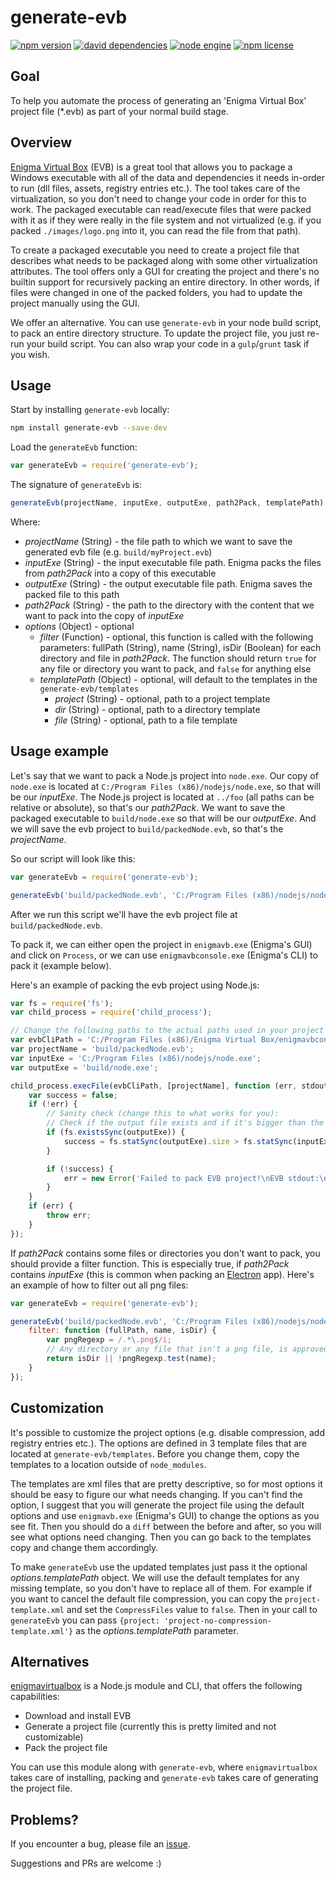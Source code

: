 
# generate-evb

[![npm version](https://img.shields.io/npm/v/generate-evb.svg)](https://www.npmjs.com/package/generate-evb)
[![david dependencies](https://img.shields.io/david/etiktin/node-generate-evb.svg)](https://raw.githubusercontent.com/etiktin/node-generate-evb/master/package.json)
[![node engine](https://img.shields.io/node/v/generate-evb.svg)](https://raw.githubusercontent.com/etiktin/node-generate-evb/master/package.json)
[![npm license](https://img.shields.io/npm/l/generate-evb.svg)](https://raw.githubusercontent.com/etiktin/node-generate-evb/master/LICENSE)

## Goal
To help you automate the process of generating an 'Enigma Virtual Box' project file (*.evb) as part of your normal build
stage.

## Overview
[Enigma Virtual Box](http://enigmaprotector.com/en/aboutvb.html) (EVB) is a great tool that allows you to package a
Windows executable with all of the data and dependencies it needs in-order to run (dll files, assets, registry entries
etc.). The tool takes care of the virtualization, so you don't need to change your code in order for this to work. The
packaged executable can read/execute files that were packed with it as if they were really in the file system and not
virtualized (e.g. if you packed `./images/logo.png` into it, you can read the file from that path).

To create a packaged executable you need to create a project file that describes what needs to be packaged along with
some other virtualization attributes. The tool offers only a GUI for creating the project and there's no builtin support
for recursively packing an entire directory. In other words, if files were changed in one of the packed folders, you had
to update the project manually using the GUI.

We offer an alternative. You can use `generate-evb` in your node build script, to pack an entire directory structure. To
update the project file, you just re-run your build script. You can also wrap your code in a `gulp`/`grunt` task if you
wish.

## Usage
Start by installing `generate-evb` locally:
```sh
npm install generate-evb --save-dev
```

Load the `generateEvb` function:
```javascript
var generateEvb = require('generate-evb');
```

The signature of `generateEvb` is:
```javascript
generateEvb(projectName, inputExe, outputExe, path2Pack, templatePath);
```
Where:
- *projectName* (String) - the file path to which we want to save the generated evb file (e.g. `build/myProject.evb`)
- *inputExe* (String) - the input executable file path. Enigma packs the files from *path2Pack* into a copy of this
executable
- *outputExe* (String) - the output executable file path. Enigma saves the packed file to this path
- *path2Pack* (String) - the path to the directory with the content that we want to pack into the copy of *inputExe*
- *options* (Object) - optional
    - *filter* (Function) - optional, this function is called with the following parameters: fullPath (String), name
    (String), isDir (Boolean) for each directory and file in *path2Pack*. The function should return `true` for any file
    or directory you want to pack, and `false` for anything else
    - *templatePath* (Object) - optional, will default to the templates in the `generate-evb/templates`
        - *project* (String) - optional, path to a project template
        - *dir* (String) - optional, path to a directory template
        - *file* (String) - optional, path to a file template

## Usage example

Let's say that we want to pack a Node.js project into `node.exe`. Our copy of `node.exe` is located at
`C:/Program Files (x86)/nodejs/node.exe`, so that will be our *inputExe*. The Node.js project is located at `../foo`
(all paths can be relative or absolute), so that's our *path2Pack*. We want to save the packaged executable to
`build/node.exe` so that will be our *outputExe*. And we will save the evb project to `build/packedNode.evb`, so that's
the *projectName*.

So our script will look like this:

```javascript
var generateEvb = require('generate-evb');

generateEvb('build/packedNode.evb', 'C:/Program Files (x86)/nodejs/node.exe', 'build/node.exe', '../foo');
```
After we run this script we'll have the evb project file at `build/packedNode.evb`.

To pack it, we can either open the project in `enigmavb.exe` (Enigma's GUI) and click on `Process`, or we can use
`enigmavbconsole.exe` (Enigma's CLI) to pack it (example below).

Here's an example of packing the evb project using Node.js:
```javascript
var fs = require('fs');
var child_process = require('child_process');

// Change the following paths to the actual paths used in your project
var evbCliPath = 'C:/Program Files (x86)/Enigma Virtual Box/enigmavbconsole.exe';
var projectName = 'build/packedNode.evb';
var inputExe = 'C:/Program Files (x86)/nodejs/node.exe';
var outputExe = 'build/node.exe';

child_process.execFile(evbCliPath, [projectName], function (err, stdout, stderr) {
    var success = false;
    if (!err) {
        // Sanity check (change this to what works for you):
        // Check if the output file exists and if it's bigger than the input file
        if (fs.existsSync(outputExe)) {
            success = fs.statSync(outputExe).size > fs.statSync(inputExe).size;
        }

        if (!success) {
            err = new Error('Failed to pack EVB project!\nEVB stdout:\n' + stdout + '\nEVB stderr:\n' + stderr);
        }
    }
    if (err) {
    	throw err;
    }
});
```

If *path2Pack* contains some files or directories you don't want to pack, you should provide a filter function. This is
especially true, if *path2Pack* contains *inputExe* (this is common when packing an [Electron](http://electron.atom.io/)
app). Here's an example of how to filter out all png files:

```javascript
var generateEvb = require('generate-evb');

generateEvb('build/packedNode.evb', 'C:/Program Files (x86)/nodejs/node.exe', 'build/node.exe', '../foo', {
    filter: function (fullPath, name, isDir) {
        var pngRegexp = /.*\.png$/i;
        // Any directory or any file that isn't a png file, is approved
        return isDir || !pngRegexp.test(name);
    }
});
```

## Customization

It's possible to customize the project options (e.g. disable compression, add registry entries etc.).
The options are defined in 3 template files that are located at `generate-evb/templates`.
Before you change them, copy the templates to a location outside of `node_modules`.

The templates are xml files that are pretty descriptive, so for most options it should be easy to figure our what needs
changing. If you can't find the option, I suggest that you will generate the project file using the default options and
use `enigmavb.exe` (Enigma's GUI) to change the options as you see fit. Then you should do a `diff` between the before
and after, so you will see what options need changing. Then you can go back to the templates copy and change them
accordingly.

To make `generateEvb` use the updated templates just pass it the optional *options.templatePath* object. We will use the
default templates for any missing template, so you don't have to replace all of them.
For example if you want to cancel the default file compression, you can copy the `project-template.xml` and set the
`CompressFiles` value to `false`. Then in your call to `generateEvb` you can pass
`{project: 'project-no-compression-template.xml'}` as the *options.templatePath* parameter.

## Alternatives

[enigmavirtualbox](https://www.npmjs.com/package/enigmavirtualbox) is a Node.js module and CLI, that offers the
following capabilities:
- Download and install EVB
- Generate a project file (currently this is pretty limited and not customizable)
- Pack the project file

You can use this module along with `generate-evb`, where `enigmavirtualbox` takes care of installing, packing and
`generate-evb` takes care of generating the project file.

## Problems?

If you encounter a bug, please file an [issue](https://github.com/etiktin/node-generate-evb/issues).

Suggestions and PRs are welcome :)
